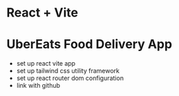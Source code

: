 # React + Vite

# UberEats Food Delivery App
- set up react vite app
- set up tailwind css utility framework
- set up react router dom configuration
- link with github



